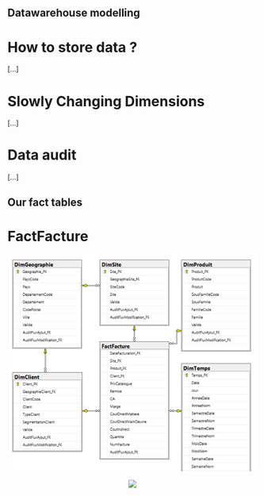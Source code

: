 ## Datawarehouse modelling

# How to store data ?

[...]

# Slowly Changing Dimensions

[...]

# Data audit

[...]

## Our fact tables

# FactFacture

![FactFacture schema](https://github.com/thomasdaille/Image-Library/blob/master/FactFacture.PNG)

<p align="center">
  <img src="[http://www.fillmurray.com/460/300](https://github.com/thomasdaille/Image-Library/blob/master/FactFacture.PNG)">
</p>
